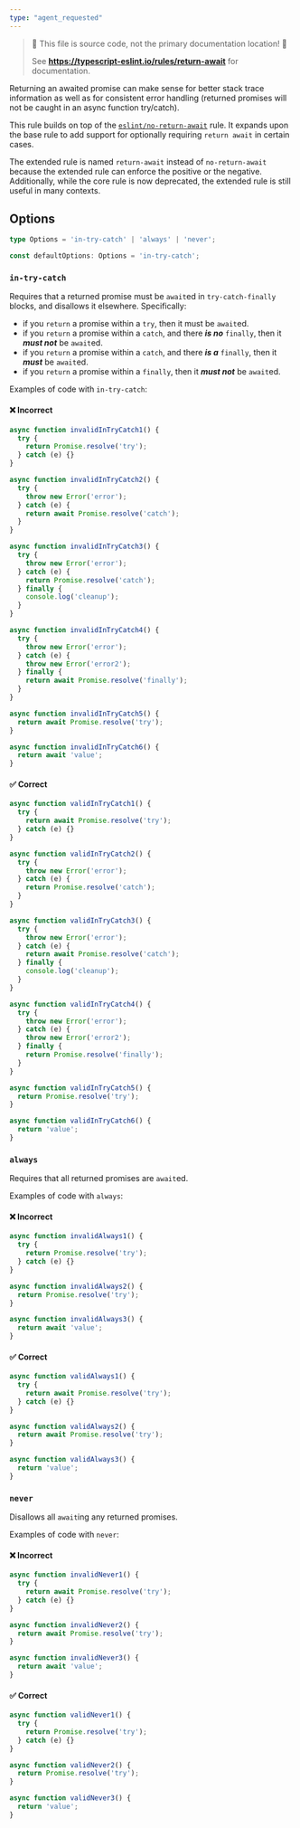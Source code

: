 ```yaml
---
type: "agent_requested"
---
```


> 🛑 This file is source code, not the primary documentation location! 🛑
>
> See **https://typescript-eslint.io/rules/return-await** for documentation.

Returning an awaited promise can make sense for better stack trace information as well as for consistent error handling (returned promises will not be caught in an async function try/catch).

This rule builds on top of the [`eslint/no-return-await`](https://eslint.org/docs/rules/no-return-await) rule.
It expands upon the base rule to add support for optionally requiring `return await` in certain cases.

The extended rule is named `return-await` instead of `no-return-await` because the extended rule can enforce the positive or the negative. Additionally, while the core rule is now deprecated, the extended rule is still useful in many contexts.

## Options

```ts
type Options = 'in-try-catch' | 'always' | 'never';

const defaultOptions: Options = 'in-try-catch';
```

### `in-try-catch`

Requires that a returned promise must be `await`ed in `try-catch-finally` blocks, and disallows it elsewhere.
Specifically:

- if you `return` a promise within a `try`, then it must be `await`ed.
- if you `return` a promise within a `catch`, and there **_is no_** `finally`, then it **_must not_** be `await`ed.
- if you `return` a promise within a `catch`, and there **_is a_** `finally`, then it **_must_** be `await`ed.
- if you `return` a promise within a `finally`, then it **_must not_** be `await`ed.

Examples of code with `in-try-catch`:

<!--tabs-->

#### ❌ Incorrect

```ts option='"in-try-catch"'
async function invalidInTryCatch1() {
  try {
    return Promise.resolve('try');
  } catch (e) {}
}

async function invalidInTryCatch2() {
  try {
    throw new Error('error');
  } catch (e) {
    return await Promise.resolve('catch');
  }
}

async function invalidInTryCatch3() {
  try {
    throw new Error('error');
  } catch (e) {
    return Promise.resolve('catch');
  } finally {
    console.log('cleanup');
  }
}

async function invalidInTryCatch4() {
  try {
    throw new Error('error');
  } catch (e) {
    throw new Error('error2');
  } finally {
    return await Promise.resolve('finally');
  }
}

async function invalidInTryCatch5() {
  return await Promise.resolve('try');
}

async function invalidInTryCatch6() {
  return await 'value';
}
```

#### ✅ Correct

```ts option='"in-try-catch"'
async function validInTryCatch1() {
  try {
    return await Promise.resolve('try');
  } catch (e) {}
}

async function validInTryCatch2() {
  try {
    throw new Error('error');
  } catch (e) {
    return Promise.resolve('catch');
  }
}

async function validInTryCatch3() {
  try {
    throw new Error('error');
  } catch (e) {
    return await Promise.resolve('catch');
  } finally {
    console.log('cleanup');
  }
}

async function validInTryCatch4() {
  try {
    throw new Error('error');
  } catch (e) {
    throw new Error('error2');
  } finally {
    return Promise.resolve('finally');
  }
}

async function validInTryCatch5() {
  return Promise.resolve('try');
}

async function validInTryCatch6() {
  return 'value';
}
```

### `always`

Requires that all returned promises are `await`ed.

Examples of code with `always`:

<!--tabs-->

#### ❌ Incorrect

```ts option='"always"'
async function invalidAlways1() {
  try {
    return Promise.resolve('try');
  } catch (e) {}
}

async function invalidAlways2() {
  return Promise.resolve('try');
}

async function invalidAlways3() {
  return await 'value';
}
```

#### ✅ Correct

```ts option='"always"'
async function validAlways1() {
  try {
    return await Promise.resolve('try');
  } catch (e) {}
}

async function validAlways2() {
  return await Promise.resolve('try');
}

async function validAlways3() {
  return 'value';
}
```

### `never`

Disallows all `await`ing any returned promises.

Examples of code with `never`:

<!--tabs-->

#### ❌ Incorrect

```ts option='"never"'
async function invalidNever1() {
  try {
    return await Promise.resolve('try');
  } catch (e) {}
}

async function invalidNever2() {
  return await Promise.resolve('try');
}

async function invalidNever3() {
  return await 'value';
}
```

#### ✅ Correct

```ts option='"never"'
async function validNever1() {
  try {
    return Promise.resolve('try');
  } catch (e) {}
}

async function validNever2() {
  return Promise.resolve('try');
}

async function validNever3() {
  return 'value';
}
```
